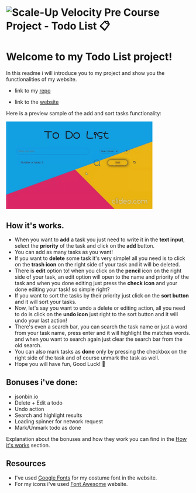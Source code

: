 # ![Scale-Up Velocity](./readme-files/logo-main.png) Pre Course Project - Todo List 📋

# Welcome to my Todo List project!

In this readme i will introduce you to my project and show you the functionalities of my website.

- link to my [repo](https://github.com/DvirYadai/Todo-List-Project/tree/AsyncAwait)

- link to the [website](https://dviryadai.github.io/pre-course-2021-final-boilerplate/src/)

Here is a preview sample of the add and sort tasks functionality:

![add and sort tasks](./readme-files/add-and-sort-tasks.gif)

## How it's works.

- When you want to **add** a task you just need to write it in the **text input**, select the **priority** of the task and click on the **add** button.
- You can add as many tasks as you want!
- If you want to **delete** some task it's very simple! all you need is to click on the **trash icon** on the right side of your task and it will be deleted.
- There is **edit** option to! when you click on the **pencil** icon on the right side of your task, an edit option will open to the name and priority of the task
  and when you done editing just press the **check icon** and your done editing your task! so simple right?
- If you want to sort the tasks by their priority just click on the **sort button** and it will sort your tasks.
- Now, let's say you want to undo a delete or editing action, all you need to do is click on the **undo icon** just right to the sort button
  and it will undo your last action!
- There's even a search bar, you can search the task name or just a word from your task name, press enter and it will highlight the matches words.
  and when you want to search again just clear the search bar from the old search.
- You can also mark tasks as **done** only by pressing the checkbox on the right side of the task and of course unmark the task as well.
- Hope you will have fun, Good Luck! 🤘

## Bonuses i've done:

- jsonbin.io
- Delete + Edit a todo
- Undo action
- Search and highlight results
- Loading spinner for network request
- Mark/Unmark todo as done

Explanation about the bonuses and how they work you can find in the [How it's works](#How-it's-works.) section.

## Resources

- I've used [Google Fonts](https://fonts.google.com/) for my costume font in the website.
- For my icons i've used [Font Awesome](https://fontawesome.com/) website.
